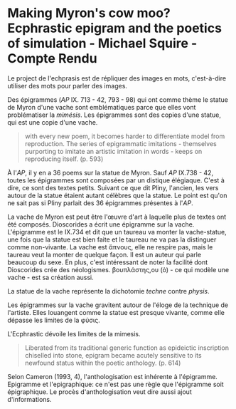 # Making Myron's cow moo? Ecphrastic epigram and the poetics of simulation - Michael Squire - Compte Rendu

Le project de l'echprasis est de répliquer des images en mots, c'est-à-dire utiliser des mots pour parler des images.

Des épigrammes (*AP* IX. 713 - 42, 793 - 98) qui ont comme thème le statue de Myron d'une vache sont emblématiques parce que elles vont problématiser la *mimésis*. Les épigrammes sont des copies d'une statue, qui est une copie d'une vache.

> with every new poem, it becomes harder to differentiate model from reproduction. The series of epigrammatic imitations - themselves purporting to imitate an artistic imitation in words - keeps on reproducing itself. (p. 593)

À l'*AP*, il y en a 36 poems sur la statue de Myron. Sauf *AP* IX.738 - 42, toutes les épigrammes sont composées par un distique élégiaque. C'est à dire, ce sont des textes petits. Suivant ce que dit Pliny, l'ancien, les vers autour de la statue étaient autant célèbres que la statue. Le point est qu'on ne sait pas si Pliny parlait des 36 épigrammes présentes à l'*AP*.

La vache de Myron est peut être l'œuvre d'art à laquelle plus de textes ont été composés. Dioscorides a écrit une épigramme sur la vache. L'épigramme est le IX.734 et dit que un taureau va monter la vache-statue, une fois que la statue est bien faite et le taureau ne va pas la distinguer comme non-vivante. La vache est ἄπνους, elle ne respire pas, mais le taureau veut la monter de quelque façon. Il est un auteur qui parle beaucoup du sexe. En plus, c'est intéressant de noter la facilité dont Dioscorides crée des néologismes. βουπλάστης,ου (ὁ) - ce qui modèle une vache - est sa création aussi.

La statue de la vache représente la dichotomie *techne* contre *physis*.  

Les épigrammes sur la vache gravitent autour de l'éloge de la technique de l'artiste. Elles louangent comme la statue est presque vivante, comme elle dépasse les limites de la φύσις.

L'Ecphrastic dévoile les limites de la mimesis.

> Liberated from its traditional generic function as epideictic inscription chiselled into stone, epigram became acutely sensitive to its newfound status within the poetic anthology. (p. 614)

Selon Cameron (1993, 4), l'anthologisation est inhérente à l'épigramme. Epigramme et l'epigraphique: ce n'est pas une règle que l'épigramme soit épigraphique. Le procès d'anthologisation veut dire aussi ajout d'informations. 
